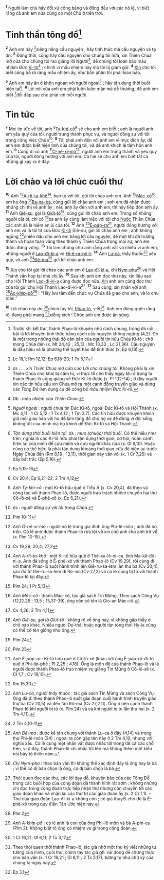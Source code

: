 <sup><b>1</b></sup> Người làm chủ hãy đối xử công bằng và đồng đều với các nô lệ, vì biết rằng cả anh em nữa cũng có một Chủ ở trên trời.

# Tinh thần tông đồ[^1-a7083e7d-2cf5-4fb7-9c3f-e431e6b3503d]
<sup><b>2</b></sup> Anh em hãy [^1@-a7083e7d-2cf5-4fb7-9c3f-e431e6b3503d]siêng năng cầu nguyện ; hãy tỉnh thức mà cầu nguyện và tạ ơn. <sup><b>3</b></sup> Đồng thời, cũng hãy cầu nguyện cho chúng tôi nữa, xin Thiên Chúa mở cửa cho chúng tôi rao giảng lời Người[^2-a7083e7d-2cf5-4fb7-9c3f-e431e6b3503d], để chúng tôi loan báo mầu nhiệm Đức [Ki-tô]()[^3-a7083e7d-2cf5-4fb7-9c3f-e431e6b3503d] ; chính vì mầu nhiệm này mà tôi bị giam giữ. <sup><b>4</b></sup> [Xin]() cho tôi biết công bố rõ ràng mầu nhiệm ấy, như bổn phận tôi phải loan báo.

<sup><b>5</b></sup> Anh em hãy ăn ở khôn ngoan với người ngoài[^4-a7083e7d-2cf5-4fb7-9c3f-e431e6b3503d] ; hãy tận dụng thời buổi hiện tại[^5-a7083e7d-2cf5-4fb7-9c3f-e431e6b3503d]. <sup><b>6</b></sup> Lời nói của anh em phải luôn luôn mặn mà dễ thương, để anh em biết [^2@-a7083e7d-2cf5-4fb7-9c3f-e431e6b3503d]đối đáp sao cho phải với mỗi người.

# Tin tức
<sup><b>7</b></sup> Mọi tin tức về tôi, anh [^3@-a7083e7d-2cf5-4fb7-9c3f-e431e6b3503d][Ty-khi-cô]()[^6-a7083e7d-2cf5-4fb7-9c3f-e431e6b3503d] sẽ cho anh em biết ; anh là người anh em yêu quý của tôi, người trung thành phục vụ, và người đồng sự với tôi trong công việc Chúa[^7-a7083e7d-2cf5-4fb7-9c3f-e431e6b3503d]. <sup><b>8</b></sup> Tôi phái anh đến với anh em vì mục đích ấy, để anh em được biết hiện tình của chúng tôi, và để anh khích lệ tâm hồn anh em. <sup><b>9</b></sup> Cùng đi có anh [^4@-a7083e7d-2cf5-4fb7-9c3f-e431e6b3503d][Ô-nê-xi-mô]()[^8-a7083e7d-2cf5-4fb7-9c3f-e431e6b3503d], người anh em trung thành và yêu quý của tôi, người đồng hương với anh em. Cả hai sẽ cho anh em biết tất cả những gì xảy ra ở đây.

# Lời chào và lời chúc cuối thư
<sup><b>10</b></sup> Anh [^5@-a7083e7d-2cf5-4fb7-9c3f-e431e6b3503d][A-rít-ta-khô]()[^9-a7083e7d-2cf5-4fb7-9c3f-e431e6b3503d], bạn tù với tôi, gửi lời chào anh em. Anh [^6@-a7083e7d-2cf5-4fb7-9c3f-e431e6b3503d][Mác-cô]()[^10-a7083e7d-2cf5-4fb7-9c3f-e431e6b3503d], em họ ông [^7@-a7083e7d-2cf5-4fb7-9c3f-e431e6b3503d][Ba-na-ba](), cũng gửi lời chào anh em ; anh em đã nhận được những chỉ thị về anh ấy ; nếu anh ấy đến với anh em, thì hãy tiếp đón anh ấy. <sup><b>11</b></sup> Anh [Giê-su](), gọi là [Giút-tô]()[^11-a7083e7d-2cf5-4fb7-9c3f-e431e6b3503d], cũng gửi lời chào anh em. Trong số những người cắt bì, chỉ có [^8@-a7083e7d-2cf5-4fb7-9c3f-e431e6b3503d]ba anh ấy cùng làm việc với tôi cho [Nước]() Thiên Chúa ; các anh đã là niềm an ủi của tôi. <sup><b>12</b></sup> Anh [^9@-a7083e7d-2cf5-4fb7-9c3f-e431e6b3503d][Ê-páp-ra]()[^12-a7083e7d-2cf5-4fb7-9c3f-e431e6b3503d], người đồng hương với anh em và là tôi tớ của Đức [Ki-tô]() Giê-su, gửi lời chào anh em ; anh không ngừng [^10@-a7083e7d-2cf5-4fb7-9c3f-e431e6b3503d]chiến đấu cho anh em bằng lời cầu nguyện, để một khi đã trưởng thành và hoàn toàn vâng theo thánh ý Thiên Chúa trong mọi sự, anh em được đứng vững. <sup><b>13</b></sup> Tôi làm chứng cho anh rằng anh vất vả nhiều vì anh em, những người ở [Lao-đi-ki-a]() và [Hi-ê-ra-pô-li](). <sup><b>14</b></sup> Anh [Lu-ca](), thầy thuốc[^13-a7083e7d-2cf5-4fb7-9c3f-e431e6b3503d] yêu quý, và anh [^11@-a7083e7d-2cf5-4fb7-9c3f-e431e6b3503d][Đê-ma]()[^14-a7083e7d-2cf5-4fb7-9c3f-e431e6b3503d] gửi lời chào anh em.

<sup><b>15</b></sup> [Xin]() cho tôi gửi lời chào các anh em ở [Lao-đi-ki-a](), chị [Nym-pha]()[^15-a7083e7d-2cf5-4fb7-9c3f-e431e6b3503d] và Hội Thánh vẫn họp tại nhà chị ấy. <sup><b>16</b></sup> Sau khi anh em đọc thư này, xin liệu sao cho Hội Thánh [Lao-đi-ki-a]() cũng được đọc nữa. [Xin]() anh em cũng đọc thư của tôi gửi cho Hội Thánh [Lao-đi-ki-a]()[^16-a7083e7d-2cf5-4fb7-9c3f-e431e6b3503d]. <sup><b>17</b></sup> Sau cùng, xin nhắn với anh [^12@-a7083e7d-2cf5-4fb7-9c3f-e431e6b3503d][Ác-khíp-pô]()[^17-a7083e7d-2cf5-4fb7-9c3f-e431e6b3503d] : “Hãy lưu tâm đến chức vụ Chúa đã giao cho anh, và lo chu toàn.”

<sup><b>18</b></sup> Lời chào này do [^13@-a7083e7d-2cf5-4fb7-9c3f-e431e6b3503d]chính tay tôi, [Phao-lô](), viết[^18-a7083e7d-2cf5-4fb7-9c3f-e431e6b3503d]. Anh em đừng quên rằng tôi đang phải mang [^14@-a7083e7d-2cf5-4fb7-9c3f-e431e6b3503d]xiềng xích ! Chúc anh em được ân sủng.

[^1-a7083e7d-2cf5-4fb7-9c3f-e431e6b3503d]: Trước khi kết thư, thánh Phao-lô khuyên nhủ cách chung, trong đó nổi bật là lời khuyên tỉnh thức bằng cách cầu nguyện không ngừng (4,2). Đó là một trong những thái độ căn bản của người tín hữu Chúa Ki-tô : chờ mong Chúa đến (x. Mt 24,42 ; 25,13 ; Mc 13,33 ; Lc 21,36). Cầu nguyện là dấu hiệu và là phương thế tuyệt hảo để tỉnh thức (x. Ep 6,18).
[^2-a7083e7d-2cf5-4fb7-9c3f-e431e6b3503d]: ds : *... xin Thiên Chúa mở cửa của Lời cho chúng tôi*. Không phải là xin Thiên Chúa cho khỏi bị cầm tù, vì thực tế cho thấy ngay khi ở trong tù thánh Phao-lô cũng giảng về Đức Ki-tô được (x. Pl 1,12-14) ; ở đây người xin các tín hữu cầu xin Chúa mở ra một cánh đồng truyền giáo và dùng các Tông Đồ làm dụng cụ để công bố *mầu nhiệm Đức Ki-tô*.
[^3-a7083e7d-2cf5-4fb7-9c3f-e431e6b3503d]: Db : *mầu nhiệm của Thiên Chúa*.
[^4-a7083e7d-2cf5-4fb7-9c3f-e431e6b3503d]: *Người ngoài* : người chưa tin Đức Ki-tô, ngoài Đức Ki-tô và Hội Thánh (x. Mc 4,11 ; 1 Cr 5,12 ; 1 Tx 4,12 ; 1 Tm 3,7). Các tín hữu được khuyến khích giữ mối giao hảo với họ để làm tông đồ cho họ và để đừng vì đời sống không tốt của mình mà họ khinh dể Đức Ki-tô và Hội Thánh.
[^5-a7083e7d-2cf5-4fb7-9c3f-e431e6b3503d]: *Tận dụng thời buổi hiện tại*, ds : *mua (chuộc) thời buổi*. Có thể hiểu như trên, nghĩa là các Ki-tô hữu phải tận dụng thời gian, cơ hội, hoàn cảnh hiện tại của mình để cứu mình và cứu người khác nữa (x. Gl 6,10). Hoặc cũng có thể hiểu là phải tận dụng khoảng thời gian cứu độ hiện tại trước Ngày Chúa đến (Rm 8,18 ; 13,11), thời gian này vắn vỏi (x. 1 Cr 7,29) và đầy bất trắc (Ep 5,16).
[^6-a7083e7d-2cf5-4fb7-9c3f-e431e6b3503d]: *Anh Ty-khi-cô* : một Ki-tô hữu quê ở Tiểu Á (x. Cv 20,4), đã theo và cộng tác với thánh Phao-lô, được người trao trách nhiệm chuyển hai thư Cô-lô-xê và Ê-phê-xô (x. Ep 6,21).
[^7-a7083e7d-2cf5-4fb7-9c3f-e431e6b3503d]: ds : *người đồng sự với tôi trong Chúa*.
[^8-a7083e7d-2cf5-4fb7-9c3f-e431e6b3503d]: *Anh Ô-nê-xi-mô* : người nô lệ trong gia đình ông Phi-lê-môn ; anh đã bỏ trốn. Có lẽ anh được thánh Phao-lô rửa tội và xin chủ anh cho anh trở về (x. Plm 10-15).
[^9-a7083e7d-2cf5-4fb7-9c3f-e431e6b3503d]: *Anh A-rít-ta-khô* : một Ki-tô hữu quê ở Thê-xa-lô-ni-ca, tỉnh Ma-kê-đô-ni-a. Anh đã sống ở Ê-phê-xô với thánh Phao-lô (Cv 19,29), rồi cùng đi với thánh Phao-lô suốt hành trình lên Giê-ru-sa-lem lần thứ ba (Cv 20,4), sau đó từ Giê-ru-sa-lem đi Rô-ma (Cv 27,2) và có lẽ cùng bị tù với thánh Phao-lô tại đây.
[^10-a7083e7d-2cf5-4fb7-9c3f-e431e6b3503d]: *Anh Mác-cô* : thánh Mác-cô, tác giả sách Tin Mừng. Theo sách Công Vụ (12,12.25 ; 13,5 ; 15,37-39), ông còn có tên là Gio-an Mác-cô.
[^11-a7083e7d-2cf5-4fb7-9c3f-e431e6b3503d]: *Anh Giê-su, gọi là Giút-tô* : không rõ về ông này, vì không gặp thấy ở chỗ nào khác. Nhiều người Do-thái hoặc người tân tòng thời Hy-la cũng có thể có tên giống như ông.
[^12-a7083e7d-2cf5-4fb7-9c3f-e431e6b3503d]: *Anh Ê-páp-ra* : Ki-tô hữu quê ở Cô-lô-xê (khác với ông Ê-páp-rô-đi-tô quê ở Phi-líp-phê ; Pl 2,25 ; 4,18). Ông là môn đệ của thánh Phao-lô và là người được thánh Phao-lô trao nhiệm vụ giảng Tin Mừng ở Cô-lô-xê (x. Cl 1,7 ; Cv 19,10).
[^13-a7083e7d-2cf5-4fb7-9c3f-e431e6b3503d]: *Anh Lu-ca, người thầy thuốc* : tác giả sách Tin Mừng và sách Công Vụ. Ông đã đi theo thánh Phao-lô suốt giai đoạn cuối hành trình truyền giáo thứ ba (Cv 20,5) và đến tận Rô-ma (Cv 27,2 tt). Ông ở bên cạnh thánh Phao-lô khi người bị tù (x. Plm 24) và cả khi người bị tù lần thứ hai (x. 2 Tm 4,11).
[^14-a7083e7d-2cf5-4fb7-9c3f-e431e6b3503d]: *Anh Đê-ma* : được kể tên chung với thánh Lu-ca ở đây (4,14) và trong thư Phi-lê-môn (24) ; ngoài ra còn gặp tên này ở 2 Tm 4,10, nhưng với nghĩa xấu. Có lẽ cùng một nhân vật được nhắc tới trong tất cả các chỗ trên, vì ở đây, thánh Phao-lô chỉ nhắc tới tên mà không thêm một kiểu nói bày tỏ thiện cảm.
[^15-a7083e7d-2cf5-4fb7-9c3f-e431e6b3503d]: *Chị Nym-pha* : theo bản văn thì không thể xác định đây là ông hay là bà ; vì thế có dị bản chọn là ông, có dị bản chọn là bà.
[^16-a7083e7d-2cf5-4fb7-9c3f-e431e6b3503d]: Thói quen đọc các thư, các lời dạy dỗ, khuyên bảo của các Tông Đồ trong các buổi họp của cộng đoàn đã thành hình rất sớm ; không những chỉ đọc trong cộng đoàn trực tiếp nhận thư nhưng còn chuyển tới các giáo đoàn khác và nhận lại các thư từ các giáo đoàn ấy (x. 2 Cr 1,1). – Thư của giáo đoàn Lao-đi-ki-a không còn ; có giả thuyết cho đó là Ê-phê-xô trong quy điển Tân Ước hiện nay.
[^17-a7083e7d-2cf5-4fb7-9c3f-e431e6b3503d]: *Anh A-khíp-pô* : có lẽ anh là con của ông Phi-lê-môn và bà A-phi-ca (Plm 2). Không biết rõ ông có nhiệm vụ gì trong cộng đoàn.
[^18-a7083e7d-2cf5-4fb7-9c3f-e431e6b3503d]: Theo thói quen thời thánh Phao-lô, tác giả nhờ một thư ký viết những tư tưởng của mình, cuối thư, chính tay tác giả ghi vài dòng để chứng thực cho bản văn (x. 1 Cr 16,21 ; Gl 6,11 ; 2 Tx 3,17), tương tự như chữ ký của chúng ta ngày nay.
[^1@-a7083e7d-2cf5-4fb7-9c3f-e431e6b3503d]: Lc 18,1; Rm 12,12; Ep 6,18-20; 1 Tx 5,17
[^2@-a7083e7d-2cf5-4fb7-9c3f-e431e6b3503d]: Ep 5,15-16
[^3@-a7083e7d-2cf5-4fb7-9c3f-e431e6b3503d]: Cv 20,4; Ep 6,21-22; 2 Tm 4,12
[^4@-a7083e7d-2cf5-4fb7-9c3f-e431e6b3503d]: Plm 10-11
[^5@-a7083e7d-2cf5-4fb7-9c3f-e431e6b3503d]: Cv 19,29; 20,4; 27,2
[^6@-a7083e7d-2cf5-4fb7-9c3f-e431e6b3503d]: Plm 24; 1 Pr 5,13
[^7@-a7083e7d-2cf5-4fb7-9c3f-e431e6b3503d]: Cv 4,36; 2 Tm 4,11
[^8@-a7083e7d-2cf5-4fb7-9c3f-e431e6b3503d]: Plm 24
[^9@-a7083e7d-2cf5-4fb7-9c3f-e431e6b3503d]: Plm 23
[^10@-a7083e7d-2cf5-4fb7-9c3f-e431e6b3503d]: Rm 15,30
[^11@-a7083e7d-2cf5-4fb7-9c3f-e431e6b3503d]: 2 Tm 4,10-11
[^12@-a7083e7d-2cf5-4fb7-9c3f-e431e6b3503d]: Plm 2
[^13@-a7083e7d-2cf5-4fb7-9c3f-e431e6b3503d]: 1 Cr 16,21; Gl 6,11; 2 Tx 3,17
[^14@-a7083e7d-2cf5-4fb7-9c3f-e431e6b3503d]: Ep 3,1